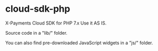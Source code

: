 # cloud-sdk-php
X-Payments Cloud SDK for PHP 7.x
Use it AS IS.

Source code in a "lib/" folder.

You can also find pre-downloaded JavaScript widgets in a "js/" folder.
